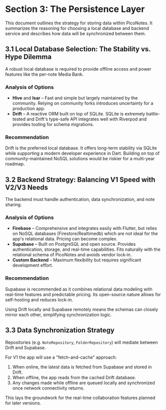 # Section 3: The Persistence Layer

This document outlines the strategy for storing data within PicoNotes. It summarizes the reasoning for choosing a local database and backend service and describes how data will be synchronized between them.

## 3.1 Local Database Selection: The Stability vs. Hype Dilemma

A robust local database is required to provide offline access and power features like the per-note Media Bank.

### Analysis of Options

* **Hive** and **Isar** – Fast and simple but largely maintained by the community. Relying on community forks introduces uncertainty for a production app.
* **Drift** – A reactive ORM built on top of SQLite. SQLite is extremely battle-tested and Drift's type-safe API integrates well with Riverpod and provides tooling for schema migrations.

### Recommendation

Drift is the preferred local database. It offers long-term stability via SQLite while supporting a modern developer experience in Dart. Building on top of community-maintained NoSQL solutions would be riskier for a multi-year roadmap.

## 3.2 Backend Strategy: Balancing V1 Speed with V2/V3 Needs

The backend must handle authentication, data synchronization, and note sharing.

### Analysis of Options

* **Firebase** – Comprehensive and integrates easily with Flutter, but relies on NoSQL databases (Firestore/Realtimedb) which are not ideal for the app's relational data. Pricing can become complex.
* **Supabase** – Built on PostgreSQL and open source. Provides authentication, storage, and real-time capabilities. Fits naturally with the relational schema of PicoNotes and avoids vendor lock‑in.
* **Custom Backend** – Maximum flexibility but requires significant development effort.

### Recommendation

Supabase is recommended as it combines relational data modeling with real-time features and predictable pricing. Its open-source nature allows for self-hosting and reduces lock-in.

Using Drift locally and Supabase remotely means the schemas can closely mirror each other, simplifying synchronization logic.

## 3.3 Data Synchronization Strategy

Repositories (e.g. `NoteRepository`, `FolderRepository`) will mediate between Drift and Supabase.

For V1 the app will use a "fetch-and-cache" approach:

1. When online, the latest data is fetched from Supabase and stored in Drift.
2. When offline, the app reads from the cached Drift database.
3. Any changes made while offline are queued locally and synchronized once network connectivity returns.

This lays the groundwork for the real-time collaboration features planned for later versions.

